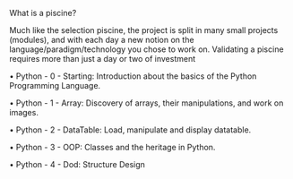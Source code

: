 What is a piscine?

Much like the selection piscine, the project is split in many small projects (modules), and
with each day a new notion on the language/paradigm/technology you chose to work on.
Validating a piscine requires more than just a day or two of investment



• Python - 0 - Starting: Introduction about the basics of the Python Programming Language.

• Python - 1 - Array: Discovery of arrays, their manipulations, and work on images. 

• Python - 2 - DataTable: Load, manipulate and display datatable. 

• Python - 3 - OOP: Classes and the heritage in Python. 

• Python - 4 - Dod: Structure Design 
